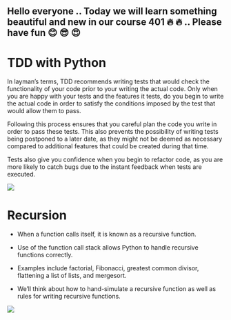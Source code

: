 ## Hello everyone .. Today we will learn something beautiful and new in our course 401 :fire: :fire: .. Please have fun :blush: :sunglasses: :heart_eyes:

# TDD with Python 
In layman’s terms, TDD recommends writing tests that would check the functionality of your code prior to your writing the actual code. Only when you are happy with your tests and the features it tests, do you begin to write the actual code in order to satisfy the conditions imposed by the test that would allow them to pass.

Following this process ensures that you careful plan the code you write in order to pass these tests. This also prevents the possibility of writing tests being postponed to a later date, as they might not be deemed as necessary compared to additional features that could be created during that time.

Tests also give you confidence when you begin to refactor code, as you are more likely to catch bugs due to the instant feedback when tests are executed.

![](https://cdn-media-1.freecodecamp.org/images/1*FZGakHQbCUMAyDinf-KBiw.png)

# Recursion 

* When a function calls itself, it is known as a recursive function.

* Use of the function call stack allows Python to handle recursive functions correctly.

* Examples include factorial, Fibonacci, greatest common divisor, flattening a list of lists, and mergesort.

* We’ll think about how to hand-simulate a recursive function as well as rules for writing recursive functions.

![](https://pythonproject.files.wordpress.com/2014/02/recursion_for_while.jpg)

